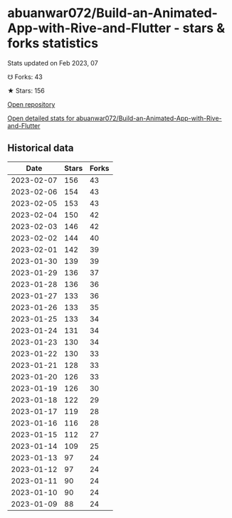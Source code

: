 # abuanwar072/Build-an-Animated-App-with-Rive-and-Flutter - stars & forks statistics

Stats updated on Feb 2023, 07

☋ Forks: 43

★ Stars: 156

[Open repository](https://github.com/abuanwar072/Build-an-Animated-App-with-Rive-and-Flutter)

[Open detailed stats for abuanwar072/Build-an-Animated-App-with-Rive-and-Flutter](https://reviewgithub.com/rep/abuanwar072/Build-an-Animated-App-with-Rive-and-Flutter)

## Historical data
| Date | Stars | Forks |
|------|-------|-------|
| 2023-02-07 | 156 | 43 | 
| 2023-02-06 | 154 | 43 | 
| 2023-02-05 | 153 | 43 | 
| 2023-02-04 | 150 | 42 | 
| 2023-02-03 | 146 | 42 | 
| 2023-02-02 | 144 | 40 | 
| 2023-02-01 | 142 | 39 | 
| 2023-01-30 | 139 | 39 | 
| 2023-01-29 | 136 | 37 | 
| 2023-01-28 | 136 | 36 | 
| 2023-01-27 | 133 | 36 | 
| 2023-01-26 | 133 | 35 | 
| 2023-01-25 | 133 | 34 | 
| 2023-01-24 | 131 | 34 | 
| 2023-01-23 | 130 | 34 | 
| 2023-01-22 | 130 | 33 | 
| 2023-01-21 | 128 | 33 | 
| 2023-01-20 | 126 | 33 | 
| 2023-01-19 | 126 | 30 | 
| 2023-01-18 | 122 | 29 | 
| 2023-01-17 | 119 | 28 | 
| 2023-01-16 | 116 | 28 | 
| 2023-01-15 | 112 | 27 | 
| 2023-01-14 | 109 | 25 | 
| 2023-01-13 | 97 | 24 | 
| 2023-01-12 | 97 | 24 | 
| 2023-01-11 | 90 | 24 | 
| 2023-01-10 | 90 | 24 | 
| 2023-01-09 | 88 | 24 | 

